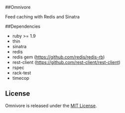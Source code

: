 ##Omnivore

Feed caching with Redis and Sinatra

##Dependencies

* ruby >= 1.9
* thin
* sinatra
* redis
* redis gem (https://github.com/redis/redis-rb)
* rest-client (https://github.com/rest-client/rest-client)
* rspec
* rack-test
* timecop

## License

Omnivore is released under the [MIT License](http://www.opensource.org/licenses/MIT).